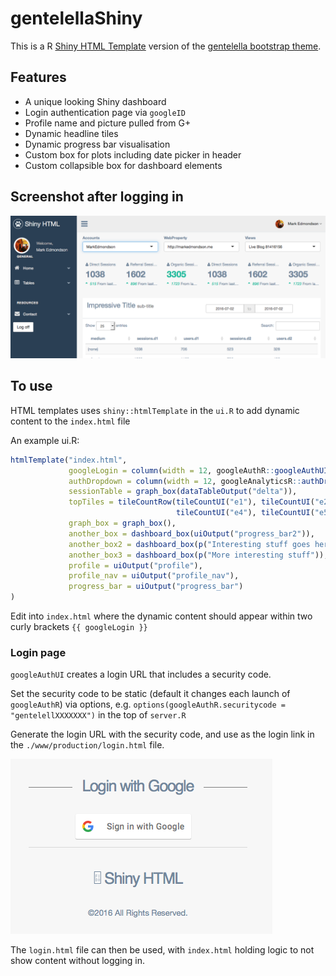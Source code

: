 # gentelellaShiny

This is a R [Shiny HTML Template](http://shiny.rstudio.com/articles/templates.html) version of the [gentelella bootstrap theme](https://github.com/puikinsh/gentelella).

## Features

* A unique looking Shiny dashboard
* Login authentication page via `googleID`
* Profile name and picture pulled from G+
* Dynamic headline tiles
* Dynamic progress bar visualisation
* Custom box for plots including date picker in header
* Custom collapsible box for dashboard elements

## Screenshot after logging in

![](gentellelaShinydemo.png)

## To use

HTML templates uses `shiny::htmlTemplate` in the `ui.R` to add dynamic content to the `index.html` file

An example ui.R:

```r
htmlTemplate("index.html",
             googleLogin = column(width = 12, googleAuthR::googleAuthUI("auth")),
             authDropdown = column(width = 12, googleAnalyticsR::authDropdownUI("auth_dropdown")),
             sessionTable = graph_box(dataTableOutput("delta")),
             topTiles = tileCountRow(tileCountUI("e1"), tileCountUI("e2"), tileCountUI("e3"),
                                     tileCountUI("e4"), tileCountUI("e5"), tileCountUI("e6")),
             graph_box = graph_box(),
             another_box = dashboard_box(uiOutput("progress_bar2")),
             another_box2 = dashboard_box(p("Interesting stuff goes here")),
             another_box3 = dashboard_box(p("More interesting stuff")),
             profile = uiOutput("profile"),
             profile_nav = uiOutput("profile_nav"),
             progress_bar = uiOutput("progress_bar")
)
```

Edit into `index.html` where the dynamic content should appear within two curly brackets `{{ googleLogin }}`

### Login page

`googleAuthUI` creates a login URL that includes a security code.  

Set the security code to be static (default it changes each launch of `googleAuthR`) via options, e.g. `options(googleAuthR.securitycode = "gentelellXXXXXXX")` in the top of `server.R`

Generate the login URL with the security code, and use as the login link in the `./www/production/login.html` file.

![](googleLogin.png)

The `login.html` file can then be used, with `index.html` holding logic to not show content without logging in.
